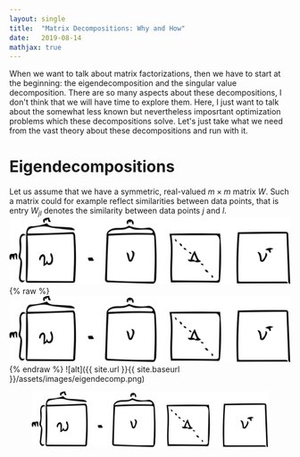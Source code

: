 ```yaml
---
layout: single
title:  "Matrix Decompositions: Why and How"
date:   2019-08-14
mathjax: true
---
```

When we want to talk about matrix factorizations, then we have to start at the beginning: the eigendecomposition and the singular value decomposition. There are so many aspects about these decompositions, I don't think that we will have time to explore them. Here, I just want to talk about the somewhat less known but nevertheless imposrtant optimization problems which these decompositions solve. Let's just take what we need from the vast theory about these decompositions and run with it.

# Eigendecompositions
Let us assume that we have a symmetric, real-valued $m\times m$ matrix $W$. Such a matrix could for example reflect similarities between data points, that is entry $W_{jl}$ denotes the similarity between data points $j$ and $l$.
![Alt Text](https://github.com/Sibylse/ZeroShades/blob/master/assets/images/eigendecomp.png "Eigendecomposition")
{% raw %}![alt](/assets/images/eigendecomp.png){% endraw %}
![alt]({{ site.url }}{{ site.baseurl }}/assets/images/eigendecomp.png)
<figure>
	<a href="https://github.com/Sibylse/ZeroShades/blob/master/assets/images/eigendecomp.png"><img src="https://github.com/Sibylse/ZeroShades/blob/master/assets/images/eigendecomp.png"></a>
</figure>
